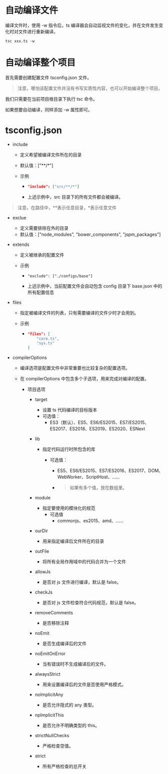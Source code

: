 # 自动编译文件

编译文件时，使用 -w 指令后，ts 编译器会自动监视文件的变化，并在文件发生变化时对文件进行重新编译。

```shell
tsc xxx.ts -w
```

# 自动编译整个项目

首先需要创建配置文件 tsconfig.json 文件。

> 注意，哪怕该配置文件并没有书写实质性内容，也可以开始编译整个项目。

我们只需要在当前项目根目录下执行 tsc 命令。

如果想要自动编译，同样添加 -w 属性即可。

# tsconfig.json

+ include

  + 定义希望被编译文件所在的目录

  + 默认值：["\**/\*"]

  + 示例

    + ```json
      "include": ["src/**/*"]
      ```

    + 上述示例中，src 目录下的所有文件都会被编译。

> 注意，在路径中，\**表示任意目录，\*表示任意文件

+ exclue

  + 定义需要排除在外的目录
  + 默认值：["node_modules", "bower_components", "jspm_packages"]

+ extends

  + 定义被继承的配置文件

  + 示例

    + ```shell
      "exclude": ["./configs/base"] 
      ```

    + 上述示例中，当前配置文件会自动包含 config 目录下 base.json 中的所有配置信息

+ files

  + 指定被编译文件的列表，只有需要编译的文件少时才会用到。

  + 示例

    + ```json
      "files": [
          "core.ts",
          "sys.ts"
      ]
      ```

+ compilerOptions

  + 编译选项是配置文件中非常重要也比较复杂的配置选项。

  + 在 compilerOptions 中包含多个子选项，用来完成对编译的配置。

    + 项目选项

      + target

        + 设置 ts 代码编译的目标版本
        + 可选值：
          + ES3（默认）、ES5、ES6/ES2015、ES7/ES2015、ES2017、ES2018、ES2019、ES2020、ESNext

      + lib

        + 指定代码运行时所包含的库

          + 可选值：

            + ES5、ES6/ES2015、ES7/ES2016、ES2017、DOM、WebWorker、ScriptHost、……

            + > 如果有多个值，放在数组里。

      + module

        + 指定要使用的模块化的规范
          + 可选值
            + commonjs、es2015、amd、……

      + ourDir

        + 用来指定编译后文件所在的目录

      + outFile

        + 将所有全局作用域中的代码合并为一个文件

      + allowJs

        + 是否对 js 文件进行编译，默认是 false。

      + checkJs

        + 是否对 js 文件检查符合代码规范，默认是 false。

      + removeComments

        + 是否移除注释

      + noEmit

        + 是否生成编译后的文件

      + noEmitOnError

        + 当有错误时不生成编译后的文件。

      + alwaysStrict

        + 用来设置编译后的文件是否使用严格模式。

      + noImplicitAny

        + 是否允许隐式的 any 类型。

      + npImplicitThis
        + 是否允许不明确类型的 this。
      + strictNullChecks
        + 严格检查空值。
      + strict 
        + 所有严格检查的总开关

      

